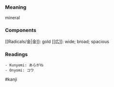 ### Meaning

mineral

### Components

[[Radicals/金|金]]: gold [[広]]: wide; broad; spacious

### Readings

```
- Kunyomi: あらがね
- Onyomi: コウ
```

#kanji
